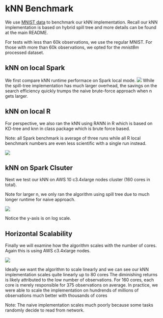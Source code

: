 # kNN Benchmark



We use [MNIST data](https://www.csie.ntu.edu.tw/~cjlin/libsvmtools/datasets/multiclass.html) to benchmark our kNN implementation. Recall our kNN implementation is based on hybrid spill tree and more details can be found at the main
README.

For tests with less than 60k observations, we use the regular MNIST. For those with more than 60k
observations, we opted for the *mnist8m* processed dataset.

## kNN on local Spark
We first compare kNN runtime performace on Spark local mode. 
![](benchmark_files/figure-html/pre-run%20local-1.png) 
While the spill-tree implementation has much larger overhead, the savings on the search efficiency quickly
trumps the naive brute-force approach when n gets larger.

## kNN on local R
For perspective, we also ran the kNN using RANN in R which is based on KD-tree and knn in class package which is brute force based.

Note: all Spark benchmark is average of three runs while all R local benchmark numbers are even less scientific with a single run instead.




![](benchmark_files/figure-html/local-plot-1.png) 

## kNN on Spark Clsuter
Next we test our kNN on AWS 10 c3.4xlarge nodes cluster (160 cores in total).

Note for larger n, we only ran the algorithm using spill tree due to much longer runtime for naive approach.



![](benchmark_files/figure-html/cluster-plot-1.png) 

Notice the y-axis is on log scale.

## Horizontal Scalability

Finally we will examine how the algorithm scales with the number of cores. Again this is using AWS c3.4xlarge nodes.


![](benchmark_files/figure-html/horizontal-plot-1.png) 

Ideally we want the algorithm to scale linearly and we can see our kNN implementation scales quite linearly up to 80 cores The diminishing returns is likely attributed to the low number of observations. For 160 cores, each core is merely responsible for 375 observations on average. In practice, we were able to scale the implementation on hundrends of millions of observations much better with thousands of cores

Note: The naive implementation scales much poorly because some tasks randomly decide to read from network.

